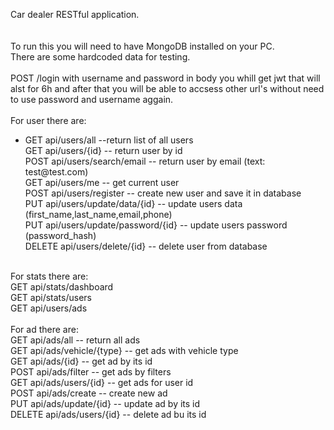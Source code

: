 Car dealer RESTful application.</br>
</br></br>
To run this you will need to have MongoDB installed on your PC.</br>
There are some hardcoded data for testing.</br>
</br>
POST /login with username and password in body you whill get jwt that will alst for 6h and after that you will be able to accsess other url's without need to use password and username aggain.</br>
</br>
For user there are:</br>
  <ul>
  <li>GET api/users/all --return list of all users</br></li>
  GET api/users/{id} -- return user by id</br>
  POST api/users/search/email -- return user by email (text: test@test.com)</br>
  GET api/users/me -- get current user</br>
  POST api/users/register -- create new user and save it in database </br>
  PUT api/users/update/data/{id} -- update users data (first_name,last_name,email,phone)</br>
  PUT api/users/update/password/{id} -- update users password (password_hash)</br>
  DELETE api/users/delete/{id} -- delete user from database</br></ul>
  </br>
For stats there are:</br>
  GET api/stats/dashboard</br>
  GET api/stats/users</br>
  GET api/users/ads</br>
  </br>
For ad there are:</br>
  GET api/ads/all -- return all ads</br>
  GET api/ads/vehicle/{type} -- get ads with vehicle type</br>
  GET api/ads/{id} -- get ad by its id</br>
  POST api/ads/filter -- get ads by filters</br>
  GET api/ads/users/{id} -- get ads for user id</br>
  POST api/ads/create -- create new ad</br>
  PUT api/ads/update/{id} -- update ad by its id</br>
  DELETE api/ads/users/{id} -- delete ad bu its id</br>
